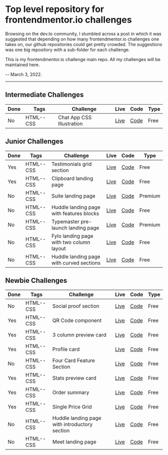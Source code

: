 # Top level repository for frontendmentor.io challenges

Browsing on the dev.to community, I stumbled across a post in which it was suggested that depending on how many frontendmentor.io challenges one takes on, our github repositories could get pretty crowded. The suggestions was one big repository with a sub-folder for each challenge.

This is my frontendmentor.io challenge main repo. All my challenges will be maintained here.

-- March 3, 2022.

---
## Intermediate Challenges


| Done | Tags  | Challenge | Live|  Code|  Type| 
| ---- | --- | -- |  -- | --  |  -- |
| No | HTML--CSS | Chat App CSS Illustration | [Live](https://fyrfli.github.io/frontendmentor-challenges/chat-app-css-illustration) | [Code](https://github.com/fyrfli/frontendmentor-challenges/-/tree/chat-app-css-illustration) | Free |

## Junior Challenges

| Done | Tags  | Challenge | Live|  Code|  Type| 
| ---- | --- | -- |  -- | --  |  -- |
| Yes | HTML--CSS     | Testimonials grid section  | [Live](https://fyrfli.github.io/frontendmentor-challenges/testimonials-grid) | [Code](https://github.com/fyrfli/frontendmentor-challenges/-/tree/testimonials-grid) |Free|
| Yes | HTML--CSS | Clipboard landing page | [Live](https://fyrfli.github.io/frontendmentor-challenges/clipboard-landing-page/) | [Code](https://github.com/fyrfli/frontendmentor-challenges/-/tree/clipboard-landing-page)| Free |
 No | HTML--CSS | Suite landing page | [Live](https://fyrfli.github.io/frontendmentor-challenges/suite-landing-page/) | [Code](https://github.com/fyrfli/frontendmentor-challenges/-/tree/suite-landing-page)| Premium |
| No | HTML--CSS | Huddle landing page with features blocks | [Live](https://fyrfli.github.io/frontendmentor-challenges/huddle-landing-page-feature-blocks/) | [Code](https://github.com/fyrfli/frontendmentor-challenges/tree/master/huddle-landing-page-feature-blocks)| Free |
| No | HTML--CSS | Typemaster pre-launch landing page | [Live](https://fyrfli.github.io/frontendmentor-challenges/typemaster-pre-launch-landing-page/) | [Code](https://github.com/fyrfli/frontendmentor-challenges/tree/master/typemaster-pre-launch-landing-page)| Premium |
| No | HTML--CSS | Fylo landing page with two column layout | [Live](https://fyrfli.github.io/frontendmentor-challenges/fylo-landing-page/) | [Code](https://github.com/fyrfli/frontendmentor-challenges/tree/master/fylo-landing-page)| Free |
| No | HTML--CSS | Huddle landing page with curved sections | [Live](https://fyrfli.github.io/frontendmentor-challenges/huddle-landing-page-with-curved-sections/) | [Code](https://github.com/fyrfli/frontendmentor-challenges/tree/master/huddle-landing-page-with-curved-sections)| Free |

## Newbie Challenges

| Done| Tags  | Challenge | Live|  Code|  Type| 
| ---- | --- | -- |  -- | --  |  -- |
| No | HTML--CSS     | Social proof section  | [Live](https://fyrfli.github.io/frontendmentor-challenges/social-proof-section/) | [Code](https://github.com/fyrfli/frontendmentor-challenges/-/tree/social-proof-section)| Free |
| Yes | HTML--CSS | QR Code component | [Live](https://fyrfli.github.io/frontendmentor-challenges/qr-code) | [Code](https://github.com/fyrfli/frontendmentor-challenges/-/tree/qr-code)| Free |
| Yes | HTML--CSS | 3 column preview card | [Live](https://fyrfli.github.io/frontendmentor-challenges/3-col-preview-card) | [Code](https://github.com/fyrfli/frontendmentor-challenges/-/tree/3-col-preview-card)| Free |
| Yes | HTML--CSS | Profile card | [Live](https://fyrfli.github.io/frontendmentor-challenges/profile-card) | [Code](https://github.com/fyrfli/frontendmentor-challenges/-/tree/profile-card) | Free |
| No | HTML--CSS | Four Card Feature Section | [Live](https://fyrfli.github.io/frontendmentor-challenges/four-card-feature-section) | [Code](https://github.com/fyrfli/frontendmentor-challenges/-/tree/four-card-feature-section)| Free |
| Yes | HTML--CSS | Stats preview card | [Live](https://fyrfli.github.io/frontendmentor-challenges/stats-preview-card) | [Code](https://github.com/fyrfli/frontendmentor-challenges/-/tree/stats-preview-card)| Free |
| Yes | HTML--CSS | Order summary | [Live](https://fyrfli.github.io/frontendmentor-challenges/order-summary) | [Code](https://github.com/fyrfli/frontendmentor-challenges/-/tree/order-summary)| Free |
| Yes | HTML--CSS | Single Price Grid | [Live](https://fyrfli.github.io/frontendmentor-challenges/single-price-grid) | [Code](https://github.com/fyrfli/frontendmentor-challenges/-/tree/simgle-price-grid)| Free |
| No | HTML--CSS | Huddle landing page with introductory section | [Live](https://fyrfli.github.io/frontendmentor-challenges/huddle-landing-page-with-single-introductory-section/) | [Code](https://github.com/fyrfli/frontendmentor-challenges/tree/master/huddle-landing-page-with-single-introductory-section)| Free |
| No | HTML--CSS | Meet landing page | [Live](https://fyrfli.github.io/frontendmentor-challenges/meet-landing-page/) | [Code](https://github.com/fyrfli/frontendmentor-challenges/tree/master/meet-landing-page)| Free |